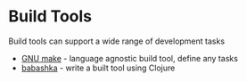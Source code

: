 # Build Tools

Build tools can support a wide range of development tasks

* [GNU make](make.md) - language agnostic build tool, define any tasks
* [babashka](babashka.md) - write a built tool using Clojure
